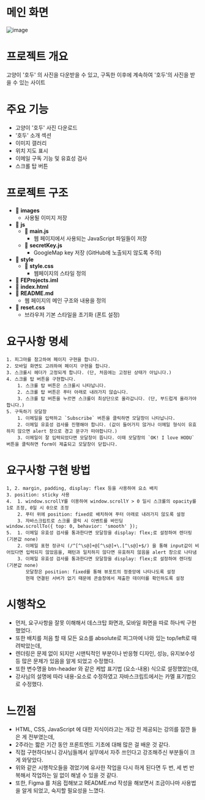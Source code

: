 # 메인 화면
![image](https://github.com/user-attachments/assets/22d32e66-16ba-4dc0-a80e-4b0d83f81dad)

# 프로젝트 개요
고양이 '호두' 의 사진을 다운받을 수 있고, 구독한 이후에 계속하여 '호두'의 사진을 받을 수 있는 사이트

# 주요 기능
- 고양이 '호두' 사진 다운로드
- '호두' 소개 섹션
- 이미지 갤러리
- 위치 지도 표시
- 이메일 구독 기능 및 유효성 검사
- 스크롤 탑 버튼
  
# 프로젝트 구조

- 📂 **images**           
  - 사용될 이미지 저장
- 📂 **js**
  - 📜 **main.js**        
    - 웹 페이지에서 사용되는 JavaScript 파일들이 저장
  - 📜 **secretKey.js**   
    - GoogleMap key 저장 (GitHub에 노출되지 않도록 주의)
- 📂 **style**
  - 📜 **style.css**      
    - 웹페이지의 스타일 정의
- 📜 **FEProjects.iml**
- 📜 **index.html**        
- 📜 **README.md**         
  - 웹 페이지의 메인 구조와 내용을 정의
- 📜 **reset.css**         
  - 브라우저 기본 스타일을 초기화 (폰트 설정)


# 요구사항 명세
    1. 피그마를 참고하여 페이지 구현을 합니다.
    2. 모바일 화면도 고려하여 페이지 구현을 합니다.
    3. 스크롤시 헤더가 고정되게 합니다. (단, 처음에는 고정된 상태가 아닙니다.)
    4. 스크롤 탑 버튼을 구현합니다. 
        1. 스크롤 탑 버튼은 스크롤시 나타납니다.
        2. 스크롤 탑 버튼은 푸터 아래로 내려가지 않습니다.
        3. 스크롤 탑 버튼을 누르면 스크롤이 최상단으로 올라갑니다. (단, 부드럽게 올라가야 합니다.)
    5. 구독하기 모달창
        1. 이메일을 입력하고 `Subscribe` 버튼을 클릭하면 모달창이 나타납니다.
        2. 이메일 유효성 검사를 진행해야 합니다. (값이 들어가지 않거나 이메일 형식이 유효하지 않으면 alert 창으로 경고 문구가 떠야합니다.)
        3. 이메일이 잘 입력되었다면 모달창이 뜹니다. 이때 모달창의 `OK! I love HODU` 버튼을 클릭하면 form이 제출되고 모달창이 닫힙니다.
  

# 요구사항 구현 방법
    1, 2. margin, padding, display: flex 등을 사용하여 요소 배치 
    3. position: sticky 사용
    4.  1. window.scrollY를 이용하여 window.scrollY > 0 일시 스크롤의 opacity를 1로 조정, 0일 시 0으로 조정
        2. 푸터 위에 position: fixed로 배치하여 푸터 아래로 내려가지 않도록 설정
        3. 자바스크립트로 스크롤 클릭 시 이벤트를 바인딩
    window.scrollTo({ top: 0, behavior: 'smooth' });
    5.  1. 이메일 유효성 검사를 통과한다면 모달창을 display: flex;로 설정하여 렌더링 (기본값 none)
        2. 이메일 표현 정규식 (/^[^\s@]+@[^\s@]+\.[^\s@]+$/) 을 통해 input값이 비어있다면 입력되지 않았음을, 패턴과 일치하지 않다면 유효하지 않음을 alert 창으로 나타냄
        3. 이메일 유효성 검사를 통과한다면 모달창을 display: flex;로 설정하여 렌더링 (기본값 none)
           모달창은 position: fixed를 통해 뷰포트의 정중앙에 나타나도록 설정
           현재 연결된 서버가 없기 때문에 콘솔창에서 제출한 데이터를 확인하도록 설정



# 시행착오
- 먼저, 요구사항을 잘못 이해해서 데스크탑 화면과, 모바일 화면을 따로 하나씩 구현했었다.
- 또한 배치를 처음 할 때 모든 요소를 absolute로 피그마에 나와 있는 top/left로 때려박았는데,
- 렌더링은 문제 없이 되지만 시맨틱적인 부분이나 반응형 디자인, 성능, 유지보수성 등 많은 문제가 있음을 알게 되었고 수정했다.
- 또한 변수명을 btn-header 와 같은 케밥 표기법 (요소-내용) 식으로 설정했었는데, 
- 강사님의 설명에 따라 내용-요소로 수정하였고 자바스크립트에서는 카멜 표기법으로 수정했다.


# 느낀점
- HTML, CSS, JavaScript 에 대한 지식이라고는 개강 전 제공되는 강의를 잠깐 들은 게 전부였는데,
- 2주라는 짧은 기간 동안 프론트엔드 기초에 대해 많은 걸 배운 것 같다.
- 직접 구현하다보니 강사님들께서 실무에서 자주 쓰인다고 강조해주신 부분들이 크게 와닿았다.
- 위와 같은 시행착오들을 겪었기에 유사한 작업을 다시 하게 된다면 두 번, 세 번 반복해서 작업하는 일 없이 해낼 수 있을 것 같다.
- 또한, Figma 를 처음 접해보고 README.md 작성을 해보면서 조금이나마 사용법을 알게 되었고, 숙지할 필요성을 느꼈다.



